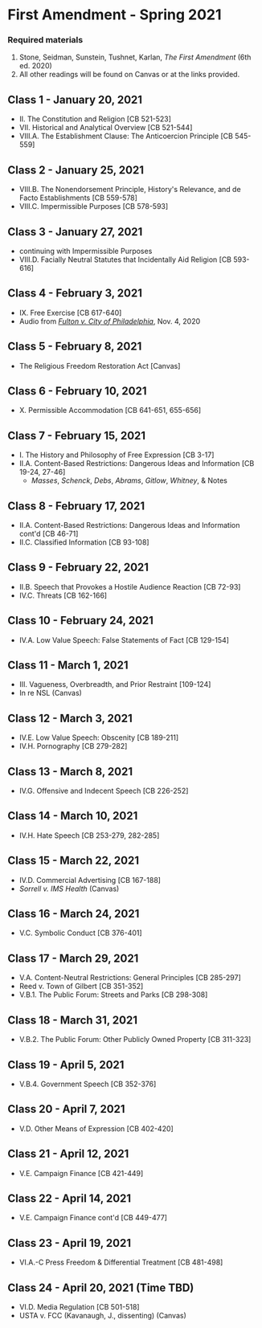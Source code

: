 # First Amendment - Spring 2021

### Required materials
1. Stone, Seidman, Sunstein, Tushnet, Karlan, _The First Amendment_ (6th ed. 2020)
2. All other readings will be found on Canvas or at the links provided.

## Class 1 - January 20, 2021
- II. The Constitution and Religion [CB 521-523]
- VII. Historical and Analytical Overview [CB 521-544]
- VIII.A. The Establishment Clause: The Anticoercion Principle [CB 545-559]

## Class 2 - January 25, 2021
- VIII.B. The Nonendorsement Principle, History's Relevance, and de Facto Establishments [CB 559-578]
- VIII.C. Impermissible Purposes [CB 578-593]

## Class 3 - January 27, 2021
- continuing with Impermissible Purposes
-  VIII.D. Facially Neutral Statutes that Incidentally Aid Religion [CB 593-616]

## Class 4 - February 3, 2021
- IX. Free Exercise [CB 617-640]
- Audio from [_Fulton v. City of Philadelphia_](https://www.oyez.org/cases/2020/19-123), Nov. 4, 2020

## Class 5 - February 8, 2021
- The Religious Freedom Restoration Act [Canvas]

## Class 6 - February 10, 2021
- X. Permissible Accommodation [CB 641-651, 655-656]

## Class 7 - February 15, 2021
- I. The History and Philosophy of Free Expression [CB 3-17]
- II.A. Content-Based Restrictions: Dangerous Ideas and Information [CB 19-24, 27-46]
  - _Masses_, _Schenck_, _Debs_, _Abrams_, _Gitlow_, _Whitney_, & Notes   

## Class 8 - February 17, 2021
- II.A. Content-Based Restrictions: Dangerous Ideas and Information cont'd [CB 46-71]
- II.C. Classified Information [CB 93-108]

## Class 9 - February 22, 2021
- II.B. Speech that Provokes a Hostile Audience Reaction [CB 72-93]
- IV.C. Threats [CB 162-166]

## Class 10 - February 24, 2021
- IV.A. Low Value Speech: False Statements of Fact [CB 129-154]

## Class 11 - March 1, 2021
- III. Vagueness, Overbreadth, and Prior Restraint [109-124]
- In re NSL (Canvas)

## Class 12 - March 3, 2021
- IV.E. Low Value Speech: Obscenity [CB 189-211]
- IV.H. Pornography [CB 279-282]

## Class 13 - March 8, 2021
- IV.G. Offensive and Indecent Speech [CB 226-252]

## Class 14 - March 10, 2021
- IV.H. Hate Speech [CB 253-279, 282-285]

## Class 15 - March 22, 2021
- IV.D. Commercial Advertising [CB 167-188]
- _Sorrell v. IMS Health_ (Canvas)

## Class 16 - March 24, 2021
- V.C. Symbolic Conduct [CB 376-401]

## Class 17 - March 29, 2021
- V.A. Content-Neutral Restrictions: General Principles [CB 285-297]
- Reed v. Town of Gilbert [CB 351-352]
- V.B.1. The Public Forum: Streets and Parks [CB 298-308]

## Class 18 - March 31, 2021
- V.B.2. The Public Forum: Other Publicly Owned Property [CB 311-323]

## Class 19 - April 5, 2021
- V.B.4. Government Speech [CB 352-376]

## Class 20 - April 7, 2021
- V.D. Other Means of Expression [CB 402-420]

## Class 21 - April 12, 2021
- V.E. Campaign Finance [CB 421-449]

## Class 22 - April 14, 2021
- V.E. Campaign Finance cont'd [CB 449-477]

## Class 23 - April 19, 2021
- VI.A.-C Press Freedom & Differential Treatment [CB 481-498]

## Class 24 - April 20, 2021 (Time TBD)
- VI.D. Media Regulation [CB 501-518]
- USTA v. FCC (Kavanaugh, J., dissenting) (Canvas)
